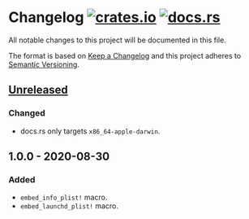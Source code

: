 # Changelog [![crates.io][crate-badge]][crate] [![docs.rs][docs-badge]][crate]

All notable changes to this project will be documented in this file.

The format is based on [Keep a Changelog] and this project adheres to
[Semantic Versioning].

## [Unreleased]

### Changed

- docs.rs only targets `x86_64-apple-darwin`.

## 1.0.0 - 2020-08-30

### Added

- `embed_info_plist!` macro.
- `embed_launchd_plist!` macro.

[crate]:       https://crates.io/crates/embed_plist
[crate-badge]: https://img.shields.io/crates/v/embed_plist.svg
[docs]:        https://docs.rs/embed_plist
[docs-badge]:  https://docs.rs/embed_plist/badge.svg

[Keep a Changelog]:    http://keepachangelog.com/en/1.0.0/
[Semantic Versioning]: http://semver.org/spec/v2.0.0.html

[Unreleased]: https://github.com/nvzqz/embed-plist-rs/compare/v1.0.0...HEAD
